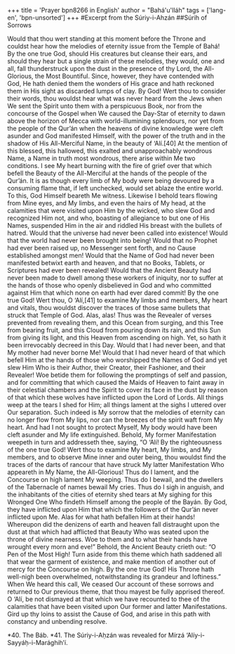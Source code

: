 +++
title = 'Prayer bpn8266 in English'
author = "Bahá'u'lláh"
tags = ['lang-en', 'bpn-unsorted']
+++
#Excerpt from the Súriy-i-Ahzán
##Súrih of Sorrows

Would that thou wert standing at this moment before the Throne and couldst hear how the melodies of eternity issue from the Temple of Bahá! By the one true God, should His creatures but cleanse their ears, and should they hear but a single strain of these melodies, they would, one and all, fall thunderstruck upon the dust in the presence of thy Lord, the All-Glorious, the Most Bountiful. Since, however, they have contended with God, He hath denied them the wonders of His grace and hath reckoned them in His sight as discarded lumps of clay. By God! Wert thou to consider their words, thou wouldst hear what was never heard from the Jews when We sent the Spirit unto them with a perspicuous Book, nor from the concourse of the Gospel when We caused the Day-Star of eternity to dawn above the horizon of Mecca with world-illumining splendours, nor yet from the people of the Qur’án when the heavens of divine knowledge were cleft asunder and God manifested Himself, with the power of the truth and in the shadow of His All-Merciful Name, in the beauty of ‘Alí.[40]
At the mention of this blessed, this hallowed, this exalted and unapproachably wondrous Name, a Name in truth most wondrous, there arise within Me two conditions. I see My heart burning with the fire of grief over that which befell the Beauty of the All-Merciful at the hands of the people of the Qur’án. It is as though every limb of My body were being devoured by a consuming flame that, if left unchecked, would set ablaze the entire world. To this, God Himself beareth Me witness. Likewise I behold tears flowing from Mine eyes, and My limbs, and even the hairs of My head, at the calamities that were visited upon Him by the wicked, who slew God and recognized Him not, and who, boasting of allegiance to but one of His Names, suspended Him in the air and riddled His breast with the bullets of hatred.
Would that the universe had never been called into existence! Would that the world had never been brought into being! Would that no Prophet had ever been raised up, no Messenger sent forth, and no Cause established amongst men! Would that the Name of God had never been manifested betwixt earth and heaven, and that no Books, Tablets, or Scriptures had ever been revealed! Would that the Ancient Beauty had never been made to dwell among these workers of iniquity, nor to suffer at the hands of those who openly disbelieved in God and who committed against Him that which none on earth had ever dared commit! By the one true God! Wert thou, O ‘Alí,[41] to examine My limbs and members, My heart and vitals, thou wouldst discover the traces of those same bullets that struck that Temple of God. Alas, alas! Thus was the Revealer of verses prevented from revealing them, and this Ocean from surging, and this Tree from bearing fruit, and this Cloud from pouring down its rain, and this Sun from giving its light, and this Heaven from ascending on high. Yet, so hath it been irrevocably decreed in this Day.
Would that I had never been, and that My mother had never borne Me! Would that I had never heard of that which befell Him at the hands of those who worshipped the Names of God and yet slew Him Who is their Author, their Creator, their Fashioner, and their Revealer! Woe betide them for following the promptings of self and passion, and for committing that which caused the Maids of Heaven to faint away in their celestial chambers and the Spirit to cover its face in the dust by reason of that which these wolves have inflicted upon the Lord of Lords. All things weep at the tears I shed for Him; all things lament at the sighs I uttered over Our separation. Such indeed is My sorrow that the melodies of eternity can no longer flow from My lips, nor can the breezes of the spirit waft from My heart. And had I not sought to protect Myself, My body would have been cleft asunder and My life extinguished.
Behold, My former Manifestation weepeth in turn and addresseth thee, saying, “O ‘Alí! By the righteousness of the one true God! Wert thou to examine My heart, My limbs, and My members, and to observe Mine inner and outer being, thou wouldst find the traces of the darts of rancour that have struck My latter Manifestation Who appeareth in My Name, the All-Glorious! Thus do I lament, and the Concourse on high lament My weeping. Thus do I bewail, and the dwellers of the Tabernacle of names bewail My cries. Thus do I sigh in anguish, and the inhabitants of the cities of eternity shed tears at My sighing for this Wronged One Who findeth Himself among the people of the Bayán. By God, they have inflicted upon Him that which the followers of the Qur’án never inflicted upon Me. Alas for what hath befallen Him at their hands! Whereupon did the denizens of earth and heaven fall distraught upon the dust at that which had afflicted that Beauty Who was seated upon the throne of divine nearness. Woe to them and to what their hands have wrought every morn and eve!”
Behold, the Ancient Beauty crieth out: “O Pen of the Most High! Turn aside from this theme which hath saddened all that wear the garment of existence, and make mention of another out of mercy for the Concourse on high. By the one true God! His Throne hath well-nigh been overwhelmed, notwithstanding its grandeur and loftiness.”
When We heard this call, We ceased Our account of these sorrows and returned to Our previous theme, that thou mayest be fully apprised thereof. O ‘Alí, be not dismayed at that which we have recounted to thee of the calamities that have been visited upon Our former and latter Manifestations. Gird up thy loins to assist the Cause of God, and arise in this path with constancy and unbending resolve.

*40.    The Báb.
*41.    The Súriy-i-Aḥzán was revealed for Mírzá ‘Alíy-i-Sayyáḥ-i-Marághih’í.
